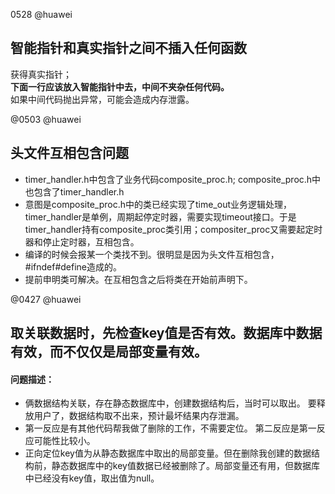 0528 @huawei

## 智能指针和真实指针之间不插入任何函数

获得真实指针；  
**下面一行应该放入智能指针中去，中间不夹杂任何代码。**  
如果中间代码抛出异常，可能会造成内存泄露。


@0503 @huawei

## 头文件互相包含问题

* timer_handler.h中包含了业务代码composite_proc.h; composite_proc.h中也包含了timer_handler.h
* 意图是composite_proc.h中的类已经实现了time_out业务逻辑处理，timer_handler是单例，周期起停定时器，需要实现timeout接口。于是timer_handler持有composite_proc类引用；compositer_proc又需要起定时器和停止定时器，互相包含。
* 编译的时候会报某一个类找不到。很明显是因为头文件互相包含，#ifndef#define造成的。
* 提前申明类可解决。在互相包含之后将类在开始前声明下。

@0427 @huawei

## 取关联数据时，先检查key值是否有效。数据库中数据有效，而不仅仅是局部变量有效。
#### 问题描述：  
* 俩数据结构关联，存在静态数据库中，创建数据结构后，当时可以取出。 要释放用户了，数据结构取不出来，预计最坏结果内存泄漏。
* 第一反应是有其他代码帮我做了删除的工作，不需要定位。 第二反应是第一反应可能性比较小。
* 正向定位key值为从静态数据库中取出的局部变量。但在删除我创建的数据结构前，静态数据库中的key值数据已经被删除了。局部变量还有用，但数据库中已经没有key值，取出值为null。


